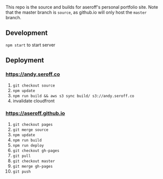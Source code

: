 This repo is the source and builds for aseroff's personal portfolio site. Note that the master branch is `source`, as github.io will only host the `master` branch.

## Development

`npm start` to start server

## Deployment

### https://andy.seroff.co

1. `git checkout source`
1. `npm update`
1. `npm run build && aws s3 sync build/ s3://andy.seroff.co`
1. invalidate cloudfront

### https://aseroff.github.io

1. `git checkout pages`
1. `git merge source`
1. `npm update`
1. `npm run build`
1. `npm run deploy`
1. `git checkout gh-pages`
1. `git pull`
1. `git checkout master`
1. `git merge gh-pages`
1. `git push`
